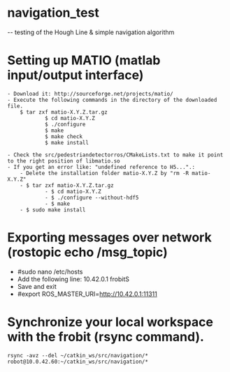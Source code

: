 # navigation_test
-- testing of the Hough Line &amp; simple navigation algorithm

# Setting up MATIO (matlab input/output interface)
	- Download it: http://sourceforge.net/projects/matio/
	- Execute the following commands in the directory of the downloaded file.
		$ tar zxf matio-X.Y.Z.tar.gz
                $ cd matio-X.Y.Z
                $ ./configure
                $ make
                $ make check
                $ make install

	- Check the src/pedestriandetectorros/CMakeLists.txt to make it point to the right position of libmatio.so
	- If you get an error like: "undefined reference to H5...".:
		- Delete the installation folder matio-X.Y.Z by "rm -R matio-X.Y.Z"
		- $ tar zxf matio-X.Y.Z.tar.gz
                - $ cd matio-X.Y.Z
                - $ ./configure --without-hdf5
                - $ make
		- $ sudo make install

# Exporting messages over network (rostopic echo /msg_topic)
- #sudo nano /etc/hosts
- Add the following line: 10.42.0.1	frobitS
- Save and exit
- #export ROS_MASTER_URI=http://10.42.0.1:11311

# Synchronize your local workspace with the frobit (rsync command). 
	rsync -avz --del ~/catkin_ws/src/navigation/* robot@10.0.42.60:~/catkin_ws/src/navigation/*
